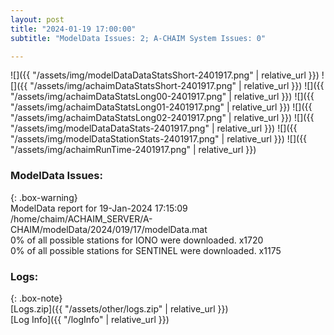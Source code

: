 ```yaml
---
layout: post
title: "2024-01-19 17:00:00"
subtitle: "ModelData Issues: 2; A-CHAIM System Issues: 0"

---
```


![]({{ "/assets/img/modelDataDataStatsShort-2401917.png" | relative_url }})
![]({{ "/assets/img/achaimDataStatsShort-2401917.png" | relative_url }})
![]({{ "/assets/img/achaimDataStatsLong00-2401917.png" | relative_url }})
![]({{ "/assets/img/achaimDataStatsLong01-2401917.png" | relative_url }})
![]({{ "/assets/img/achaimDataStatsLong02-2401917.png" | relative_url }})
![]({{ "/assets/img/modelDataDataStats-2401917.png" | relative_url }})
![]({{ "/assets/img/modelDataStationStats-2401917.png" | relative_url }})
![]({{ "/assets/img/achaimRunTime-2401917.png" | relative_url }})


### ModelData Issues:  
  
{: .box-warning}  
 ModelData report for 19-Jan-2024 17:15:09   
 /home/chaim/ACHAIM_SERVER/A-CHAIM/modelData/2024/019/17/modelData.mat   
 0% of all possible stations for IONO were downloaded. x1720   
 0% of all possible stations for SENTINEL were downloaded. x1175   
  


### Logs:  
  
{: .box-note}  
[Logs.zip]({{ "/assets/other/logs.zip" | relative_url }})  
[Log Info]({{ "/logInfo" | relative_url }})  
